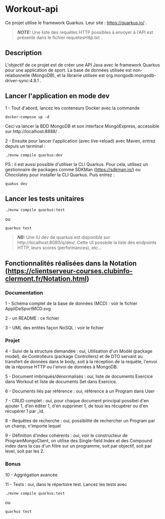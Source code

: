 # Workout-api

Ce projet utilise le framework Quarkus. Leur site : https://quarkus.io/ .

> **_NOTE:_**  Une liste des requêtes HTTP possibles à envoyer à l'API est présente dans le fichier requetesHttp.txt .

## Description

L'objectif de ce projet est de créer une API Java avec le framework Quarkus pour une application de sport.
La base de données utilisée est non-relationnelle (MongoDB), et la librairie utilisée est org.mongodb:mongodb-driver-sync:4.9.1 .

## Lancer l'application en mode dev

1 - Tout d'abord, lancez les conteneurs Docker avec la commande
```shell script
docker-compose up -d
```

Ceci va lancer la BDD MongoDB et son interface MongoExpress, accessible sur http://localhost:8888/ .

2 - Ensuite pour lancer l'application (avec live-reload) avec Maven, entrez depuis un terminal :
```shell script
./mvnw compile quarkus:dev
```

PS : il est aussi possible d'utiliser la CLI Quarkus. Pour cela, utilisez un gestionnaire de packages comme SDKMan (https://sdkman.io/) ou Chocolatey pour installer la CLI Quarkus. Puis entrez :
```shell script
quakus dev
```

## Lancer les tests unitaires

```shell script
./mvnw compile quarkus:test
```

ou

```shell script
quarkus test
```

> **_NB:_**  Une IU dev de quarkus est disponible sur http://localhost:8080/q/dev/. Cette UI possède la liste des endpoints HTTP, leurs scores (performances), etc...

## Fonctionnalités réalisées dans la Notation (https://clientserveur-courses.clubinfo-clermont.fr/Notation.html)

### Documentation

1 - Schéma complet de la base de données (MCD) : voir le fichier AppliDeSportMCD.svg

2 - un README : ce fichier

3 - UML des entités façon NoSQL : voir le fichier 

### Projet

4 - Suivi de la structure demandée : oui, Utilisation d'un Modèl (package model), de Controlleurs (package Controllers) et de DTO servant au transfert de données dans le body, soit à la réception de la requête, 
l'envoi de la réponse HTTP ou l'envoi de données à MongoDB.

5 - Document imbriqués/dénormalisés : oui, liste de documents Exercice dans Workout et liste de documents Set dans Exercice.

6 - Documents liés par référence : oui, référence à un Program dans User

7 - CRUD complet : oui, pour chaque document principal possibel d'en ajouter 1, d'en éditer 1, d'en supprimer 1, de tous les récupérer ou d'en récupérer 1 par _id.

8 - Requêtes de recherche : oui, possibilité de rechercher un Program par un champ, n'importe lequel

9 - Définition d'index cohérents : oui, voir le constructeur de ProgramMongoClient, on utilise des Single-field Index et des Compound index dans la cas d'un filtre sur un programme,
soit par objectif, soit par level, soit par les 2.

### Bonus

10 - Aggrégation avancée

11 - Tests : oui, dans le répertoire test. Lancez les tests avec 

```shell script
./mvnw compile quarkus:test
```

ou

```shell script
quarkus test
```

